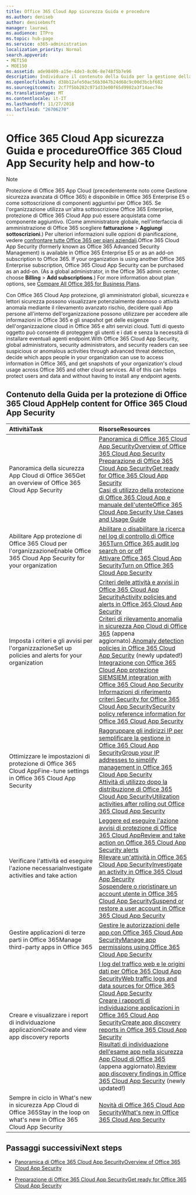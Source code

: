 ```yaml
---
title: Office 365 Cloud App sicurezza Guida e procedure
ms.author: deniseb
author: denisebmsft
manager: laurawi
ms.audience: ITPro
ms.topic: hub-page
ms.service: o365-administration
localization_priority: Normal
search.appverid:
- MET150
- MOE150
ms.assetid: ade98409-a15e-4de3-8c06-8e748f5b7e96
description: Individuare il contenuto della Guida per la gestione della protezione avanzata in Office 365, ora noti come sicurezza App Cloud di Office 365.
ms.openlocfilehash: d38b12afe50ac56b3047b24d68c9c00d3bcbf602
ms.sourcegitcommit: 2cf7f5bb282c971d33e00f65d9982a3f14aec74e
ms.translationtype: MT
ms.contentlocale: it-IT
ms.lasthandoff: 11/27/2018
ms.locfileid: "26706270"
---
```

# <a name="office-365-cloud-app-security-help-and-how-to"></a><span data-ttu-id="862c7-103">Office 365 Cloud App sicurezza Guida e procedure</span><span class="sxs-lookup"><span data-stu-id="862c7-103">Office 365 Cloud App Security help and how-to</span></span>
  
> [!NOTE]
> <span data-ttu-id="862c7-p101">Protezione di Office 365 App Cloud (precedentemente noto come Gestione sicurezza avanzata di Office 365) è disponibile in Office 365 Enterprise E5 o come sottoscrizione di componenti aggiuntivi per Office 365. Se l'organizzazione utilizza un'altra sottoscrizione Office 365 Enterprise, protezione di Office 365 Cloud App può essere acquistata come componente aggiuntivo. (Come amministratore globale, nell'interfaccia di amministrazione di Office 365 scegliere **fatturazione** \> **Aggiungi sottoscrizioni**.) Per ulteriori informazioni sulle opzioni di pianificazione, vedere [confrontare tutte Office 365 per piani aziendali](https://go.microsoft.com/fwlink/?linkid=844053).</span><span class="sxs-lookup"><span data-stu-id="862c7-p101">Office 365 Cloud App Security (formerly known as Office 365 Advanced Security Management) is available in Office 365 Enterprise E5 or as an add-on subscription to Office 365. If your organization is using another Office 365 Enterprise subscription, Office 365 Cloud App Security can be purchased as an add-on. (As a global administrator, in the Office 365 admin center, choose **Billing** \> **Add subscriptions**.) For more information about plan options, see [Compare All Office 365 for Business Plans](https://go.microsoft.com/fwlink/?linkid=844053).</span></span> 
  
<span data-ttu-id="862c7-p102">Con Office 365 Cloud App protezione, gli amministratori globali, sicurezza e lettori sicurezza possono visualizzare potenzialmente dannoso o attività anomala mediante il rilevamento avanzato rischio, decidere quali App persone all'interno dell'organizzazione possono utilizzare per accedere alle informazioni in Office 365 e gli snapshot get delle esigenze dell'organizzazione cloud in Office 365 e altri servizi cloud. Tutti di questo oggetto può consente di proteggere gli utenti e i dati e senza la necessità di installare eventuali agenti endpoint.</span><span class="sxs-lookup"><span data-stu-id="862c7-p102">With Office 365 Cloud App Security, global administrators, security administrators, and security readers can see suspicious or anomalous activities through advanced threat detection, decide which apps people in your organization can use to access information in Office 365, and get snapshots of your organization's cloud usage across Office 365 and other cloud services. All of this can helps protect users and data and without having to install any endpoint agents.</span></span>
  
## <a name="help-content-for-office-365-cloud-app-security"></a><span data-ttu-id="862c7-109">Contenuto della Guida per la protezione di Office 365 Cloud App</span><span class="sxs-lookup"><span data-stu-id="862c7-109">Help content for Office 365 Cloud App Security</span></span>

|<span data-ttu-id="862c7-110">**Attività**</span><span class="sxs-lookup"><span data-stu-id="862c7-110">**Task**</span></span>|<span data-ttu-id="862c7-111">**Risorse**</span><span class="sxs-lookup"><span data-stu-id="862c7-111">**Resources**</span></span>|
|:-----|:-----|
|<span data-ttu-id="862c7-112">Panoramica della sicurezza App Cloud di Office 365</span><span class="sxs-lookup"><span data-stu-id="862c7-112">Get an overview of Office 365 Cloud App Security</span></span>  <br/> |[<span data-ttu-id="862c7-113">Panoramica di Office 365 Cloud App Security</span><span class="sxs-lookup"><span data-stu-id="862c7-113">Overview of Office 365 Cloud App Security</span></span>](office-365-cas-overview.md) <br/> [<span data-ttu-id="862c7-114">Preparazione di Office 365 Cloud App Security</span><span class="sxs-lookup"><span data-stu-id="862c7-114">Get ready for Office 365 Cloud App Security</span></span>](get-ready-for-office-365-cas.md) <br/> [<span data-ttu-id="862c7-115">Casi di utilizzo della protezione di Office 365 Cloud App e manuale dell'utente</span><span class="sxs-lookup"><span data-stu-id="862c7-115">Office 365 Cloud App Security Use Cases and Usage Guide</span></span>](https://aka.ms/O365CASGuide) <br/> |
|<span data-ttu-id="862c7-116">Abilitare App protezione di Office 365 Cloud per l'organizzazione</span><span class="sxs-lookup"><span data-stu-id="862c7-116">Enable Office 365 Cloud App Security for your organization</span></span>  <br/> |[<span data-ttu-id="862c7-117">Abilitare o disabilitare la ricerca nel log di controllo di Office 365</span><span class="sxs-lookup"><span data-stu-id="862c7-117">Turn Office 365 audit log search on or off</span></span>](turn-audit-log-search-on-or-off.md) <br/> [<span data-ttu-id="862c7-118">Attivare Office 365 Cloud App Security</span><span class="sxs-lookup"><span data-stu-id="862c7-118">Turn on Office 365 Cloud App Security</span></span>](turn-on-office-365-cas.md) <br/> |
|<span data-ttu-id="862c7-119">Imposta i criteri e gli avvisi per l'organizzazione</span><span class="sxs-lookup"><span data-stu-id="862c7-119">Set up policies and alerts for your organization</span></span>  <br/> |[<span data-ttu-id="862c7-120">Criteri delle attività e avvisi in Office 365 Cloud App Security</span><span class="sxs-lookup"><span data-stu-id="862c7-120">Activity policies and alerts in Office 365 Cloud App Security</span></span>](activity-policies-and-alerts.md) <br/> <span data-ttu-id="862c7-121">[Criteri di rilevamento anomalia in sicurezza App Cloud di Office 365](anomaly-detection-policies-in-ocas.md) (appena aggiornato).</span><span class="sxs-lookup"><span data-stu-id="862c7-121">[Anomaly detection policies in Office 365 Cloud App Security](anomaly-detection-policies-in-ocas.md) (newly updated!)</span></span>  <br/> [<span data-ttu-id="862c7-122">Integrazione con Office 365 Cloud App protezione SIEM</span><span class="sxs-lookup"><span data-stu-id="862c7-122">SIEM integration with Office 365 Cloud App Security</span></span>](integrate-your-siem-server-with-office-365-cas.md) <br/> [<span data-ttu-id="862c7-123">Informazioni di riferimento criteri Security for Office 365 Cloud App Security</span><span class="sxs-lookup"><span data-stu-id="862c7-123">Security policy reference information for Office 365 Cloud App Security</span></span>](security-policy-reference-information-for-ocas.md) <br/> |
|<span data-ttu-id="862c7-124">Ottimizzare le impostazioni di protezione di Office 365 Cloud App</span><span class="sxs-lookup"><span data-stu-id="862c7-124">Fine-tune settings in Office 365 Cloud App Security</span></span>  <br/> |[<span data-ttu-id="862c7-125">Raggruppare gli indirizzi IP per semplificare la gestione in Office 365 Cloud App Security</span><span class="sxs-lookup"><span data-stu-id="862c7-125">Group your IP addresses to simplify management in Office 365 Cloud App Security</span></span>](group-your-ip-addresses-in-ocas.md) <br/> [<span data-ttu-id="862c7-126">Attività di utilizzo dopo la distribuzione di Office 365 Cloud App Security</span><span class="sxs-lookup"><span data-stu-id="862c7-126">Utilization activities after rolling out Office 365 Cloud App Security</span></span>](utilization-activities-for-ocas.md) <br/> |
|<span data-ttu-id="862c7-127">Verificare l'attività ed eseguire l'azione necessaria</span><span class="sxs-lookup"><span data-stu-id="862c7-127">Investigate activities and take action</span></span>  <br/> |[<span data-ttu-id="862c7-128">Leggere ed eseguire l'azione avvisi di protezione di Office 365 Cloud App</span><span class="sxs-lookup"><span data-stu-id="862c7-128">Review and take action on Office 365 Cloud App Security alerts</span></span>](review-office-365-cas-alerts.md) <br/> [<span data-ttu-id="862c7-129">Rilevare un'attività in Office 365 Cloud App Security</span><span class="sxs-lookup"><span data-stu-id="862c7-129">Investigate an activity in Office 365 Cloud App Security</span></span>](investigate-an-activity-in-office-365-cas.md) <br/> [<span data-ttu-id="862c7-130">Sospendere o ripristinare un account utente in Office 365 Cloud App Security</span><span class="sxs-lookup"><span data-stu-id="862c7-130">Suspend or restore a user account in Office 365 Cloud App Security</span></span>](suspend-or-restore-an-account-in-ocas.md) <br/> |
|<span data-ttu-id="862c7-131">Gestire applicazioni di terze parti in Office 365</span><span class="sxs-lookup"><span data-stu-id="862c7-131">Manage third-party apps in Office 365</span></span>  <br/> |[<span data-ttu-id="862c7-132">Gestire le autorizzazioni delle app con Office 365 Cloud App Security</span><span class="sxs-lookup"><span data-stu-id="862c7-132">Manage app permissions using Office 365 Cloud App Security</span></span>](manage-app-permissions-in-ocas.md) <br/> |
|<span data-ttu-id="862c7-133">Creare e visualizzare i report di individuazione applicazioni</span><span class="sxs-lookup"><span data-stu-id="862c7-133">Create and view app discovery reports</span></span>  <br/> |[<span data-ttu-id="862c7-134">I log del traffico web e le origini dati per Office 365 Cloud App Security</span><span class="sxs-lookup"><span data-stu-id="862c7-134">Web traffic logs and data sources for Office 365 Cloud App Security</span></span>](web-traffic-logs-and-data-sources-for-ocas.md) <br/> [<span data-ttu-id="862c7-135">Creare i rapporti di individuazione applicazioni in Office 365 Cloud App Security</span><span class="sxs-lookup"><span data-stu-id="862c7-135">Create app discovery reports in Office 365 Cloud App Security</span></span>](create-app-discovery-reports-in-ocas.md) <br/> <span data-ttu-id="862c7-136">[Risultati di individuazione dell'esame app nella sicurezza App Cloud di Office 365](review-app-discovery-findings-in-ocas.md) (appena aggiornato).</span><span class="sxs-lookup"><span data-stu-id="862c7-136">[Review app discovery findings in Office 365 Cloud App Security](review-app-discovery-findings-in-ocas.md) (newly updated!)</span></span>  <br/> |
|<span data-ttu-id="862c7-137">Sempre in ciclo in What's new in sicurezza App Cloud di Office 365</span><span class="sxs-lookup"><span data-stu-id="862c7-137">Stay in the loop on what's new in Office 365 Cloud App Security</span></span>  <br/> |[<span data-ttu-id="862c7-138">Novità di Office 365 Cloud App Security</span><span class="sxs-lookup"><span data-stu-id="862c7-138">What's new in Office 365 Cloud App Security</span></span>](new-in-office-365-cas.md) <br/> |
   
## <a name="next-steps"></a><span data-ttu-id="862c7-139">Passaggi successivi</span><span class="sxs-lookup"><span data-stu-id="862c7-139">Next steps</span></span>

- [<span data-ttu-id="862c7-140">Panoramica di Office 365 Cloud App Security</span><span class="sxs-lookup"><span data-stu-id="862c7-140">Overview of Office 365 Cloud App Security</span></span>](office-365-cas-overview.md)
    
- [<span data-ttu-id="862c7-141">Preparazione di Office 365 Cloud App Security</span><span class="sxs-lookup"><span data-stu-id="862c7-141">Get ready for Office 365 Cloud App Security</span></span>](get-ready-for-office-365-cas.md)
    

